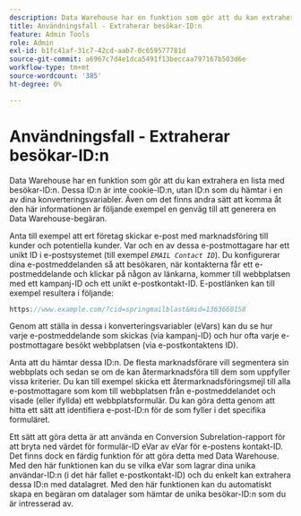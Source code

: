 ```yaml
---
description: Data Warehouse har en funktion som gör att du kan extrahera en lista med besökar-ID:n. Dessa ID:n är inte cookie-ID:n, utan ID:n som du hämtar i en av dina konverteringsvariabler. Även om det finns andra sätt att komma åt den här informationen är följande exempel en genväg till att generera en Data Warehouse-begäran.
title: Användningsfall - Extraherar besökar-ID:n
feature: Admin Tools
role: Admin
exl-id: b1fc41af-31c7-42cd-aab7-0c659577781d
source-git-commit: a6967c7d4e1dca5491f13beccaa797167b503d6e
workflow-type: tm+mt
source-wordcount: '385'
ht-degree: 0%

---
```


# Användningsfall - Extraherar besökar-ID:n

Data Warehouse har en funktion som gör att du kan extrahera en lista med besökar-ID:n. Dessa ID:n är inte cookie-ID:n, utan ID:n som du hämtar i en av dina konverteringsvariabler. Även om det finns andra sätt att komma åt den här informationen är följande exempel en genväg till att generera en Data Warehouse-begäran.

Anta till exempel att ert företag skickar e-post med marknadsföring till kunder och potentiella kunder. Var och en av dessa e-postmottagare har ett unikt ID i e-postsystemet (till exempel *`EMAIL Contact ID`*). Du konfigurerar dina e-postmeddelanden så att besökaren, när kontakterna får ett e-postmeddelande och klickar på någon av länkarna, kommer till webbplatsen med ett kampanj-ID och ett unikt e-postkontakt-ID. E-postlänken kan till exempel resultera i följande:

```js
https://www.example.com/?cid=springmailblast&mid=1363660158
```

Genom att ställa in dessa i konverteringsvariabler (eVars) kan du se hur varje e-postmeddelande som skickas (via kampanj-ID) och hur ofta varje e-postmottagare besökt webbplatsen (via e-postkontaktens ID).

Anta att du hämtar dessa ID:n. De flesta marknadsförare vill segmentera sin webbplats och sedan se om de kan återmarknadsföra till dem som uppfyller vissa kriterier. Du kan till exempel skicka ett återmarknadsföringsmejl till alla e-postmottagare som kom till webbplatsen från e-postmeddelandet och visade (eller ifyllda) ett webbplatsformulär. Du kan göra detta genom att hitta ett sätt att identifiera e-post-ID:n för de som fyller i det specifika formuläret.

Ett sätt att göra detta är att använda en Conversion Subrelation-rapport för att bryta ned värdet för formulär-ID eVar av eVar för e-postens kontakt-ID. Det finns dock en färdig funktion för att göra detta med Data Warehouse. Med den här funktionen kan du se vilka eVar som lagrar dina unika användar-ID:n (i det här fallet e-postkontakt-ID) och du enkelt kan extrahera dessa ID:n med datalagret. Med den här funktionen kan du automatiskt skapa en begäran om datalager som hämtar de unika besökar-ID:n som du är intresserad av.
